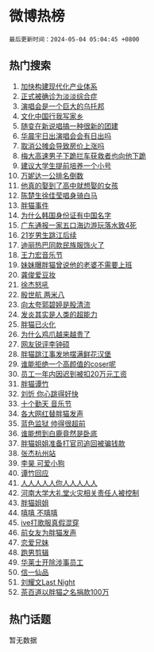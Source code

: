 # 微博热榜

`最后更新时间：2024-05-04 05:04:45 +0800`

## 热门搜索

1. [加快构建现代化产业体系](https://m.weibo.cn/search?containerid=100103type%3D1%26t%3D10%26q%3D%23%E5%8A%A0%E5%BF%AB%E6%9E%84%E5%BB%BA%E7%8E%B0%E4%BB%A3%E5%8C%96%E4%BA%A7%E4%B8%9A%E4%BD%93%E7%B3%BB%23&stream_entry_id=51&isnewpage=1&extparam=seat%3D1%26filter_type%3Drealtimehot%26stream_entry_id%3D51%26c_type%3D51%26q%3D%2523%25E5%258A%25A0%25E5%25BF%25AB%25E6%259E%2584%25E5%25BB%25BA%25E7%258E%25B0%25E4%25BB%25A3%25E5%258C%2596%25E4%25BA%25A7%25E4%25B8%259A%25E4%25BD%2593%25E7%25B3%25BB%2523%26dgr%3D0%26cate%3D10103%26pos%3D0%26display_time%3D1714770283%26pre_seqid%3D171477028360504273218)
1. [正式被确诊为淡淡综合症](https://m.weibo.cn/search?containerid=100103type%3D1%26t%3D10%26q%3D%23%E6%AD%A3%E5%BC%8F%E8%A2%AB%E7%A1%AE%E8%AF%8A%E4%B8%BA%E6%B7%A1%E6%B7%A1%E7%BB%BC%E5%90%88%E7%97%87%23&stream_entry_id=31&isnewpage=1&extparam=seat%3D1%26band_rank%3D1%26stream_entry_id%3D31%26pos%3D0%26q%3D%2523%25E6%25AD%25A3%25E5%25BC%258F%25E8%25A2%25AB%25E7%25A1%25AE%25E8%25AF%258A%25E4%25B8%25BA%25E6%25B7%25A1%25E6%25B7%25A1%25E7%25BB%25BC%25E5%2590%2588%25E7%2597%2587%2523%26dgr%3D0%26flag%3D2%26filter_type%3Drealtimehot%26realpos%3D1%26c_type%3D31%26cate%3D5001%26lcate%3D5001%26display_time%3D1714770283%26pre_seqid%3D171477028360504273218)
1. [演唱会是一个巨大的乌托邦](https://m.weibo.cn/search?containerid=100103type%3D1%26t%3D10%26q%3D%23%E6%BC%94%E5%94%B1%E4%BC%9A%E6%98%AF%E4%B8%80%E4%B8%AA%E5%B7%A8%E5%A4%A7%E7%9A%84%E4%B9%8C%E6%89%98%E9%82%A6%23&stream_entry_id=31&isnewpage=1&extparam=seat%3D1%26band_rank%3D2%26stream_entry_id%3D31%26pos%3D1%26q%3D%2523%25E6%25BC%2594%25E5%2594%25B1%25E4%25BC%259A%25E6%2598%25AF%25E4%25B8%2580%25E4%25B8%25AA%25E5%25B7%25A8%25E5%25A4%25A7%25E7%259A%2584%25E4%25B9%258C%25E6%2589%2598%25E9%2582%25A6%2523%26dgr%3D0%26flag%3D2%26filter_type%3Drealtimehot%26realpos%3D2%26c_type%3D31%26cate%3D5001%26lcate%3D5001%26display_time%3D1714770283%26pre_seqid%3D171477028360504273218)
1. [文化中国行我写家乡](https://m.weibo.cn/search?containerid=100103type%3D1%26t%3D10%26q%3D%23%E6%96%87%E5%8C%96%E4%B8%AD%E5%9B%BD%E8%A1%8C%E6%88%91%E5%86%99%E5%AE%B6%E4%B9%A1%23&stream_entry_id=31&isnewpage=1&extparam=seat%3D1%26band_rank%3D3%26stream_entry_id%3D31%26pos%3D2%26q%3D%2523%25E6%2596%2587%25E5%258C%2596%25E4%25B8%25AD%25E5%259B%25BD%25E8%25A1%258C%25E6%2588%2591%25E5%2586%2599%25E5%25AE%25B6%25E4%25B9%25A1%2523%26dgr%3D0%26flag%3D0%26filter_type%3Drealtimehot%26realpos%3D3%26c_type%3D31%26cate%3D5001%26lcate%3D5001%26display_time%3D1714770283%26pre_seqid%3D171477028360504273218)
1. [随变在新说唱搞一种很新的团建](https://m.weibo.cn/search?containerid=100103type%3D1%26t%3D10%26q%3D%23%E9%9A%8F%E5%8F%98%E5%9C%A8%E6%96%B0%E8%AF%B4%E5%94%B1%E6%90%9E%E4%B8%80%E7%A7%8D%E5%BE%88%E6%96%B0%E7%9A%84%E5%9B%A2%E5%BB%BA%23&stream_entry_id=31&isnewpage=1&extparam=seat%3D1%26is_ad_pos%3D1%26stream_entry_id%3D31%26pos%3D3%26q%3D%2523%25E9%259A%258F%25E5%258F%2598%25E5%259C%25A8%25E6%2596%25B0%25E8%25AF%25B4%25E5%2594%25B1%25E6%2590%259E%25E4%25B8%2580%25E7%25A7%258D%25E5%25BE%2588%25E6%2596%25B0%25E7%259A%2584%25E5%259B%25A2%25E5%25BB%25BA%2523%26dgr%3D0%26adid%3D234464%26filter_type%3Drealtimehot%26band_rank%3D4%26c_type%3D31%26cate%3D5001%26topic_ad%3D1%26lcate%3D5001%26display_time%3D1714770283%26pre_seqid%3D171477028360504273218)
1. [华晨宇日出演唱会会有日出吗](https://m.weibo.cn/search?containerid=100103type%3D1%26t%3D10%26q%3D%23%E5%8D%8E%E6%99%A8%E5%AE%87%E6%97%A5%E5%87%BA%E6%BC%94%E5%94%B1%E4%BC%9A%E4%BC%9A%E6%9C%89%E6%97%A5%E5%87%BA%E5%90%97%23&stream_entry_id=31&isnewpage=1&extparam=seat%3D1%26band_rank%3D4%26stream_entry_id%3D31%26pos%3D4%26q%3D%2523%25E5%258D%258E%25E6%2599%25A8%25E5%25AE%2587%25E6%2597%25A5%25E5%2587%25BA%25E6%25BC%2594%25E5%2594%25B1%25E4%25BC%259A%25E4%25BC%259A%25E6%259C%2589%25E6%2597%25A5%25E5%2587%25BA%25E5%2590%2597%2523%26dgr%3D0%26flag%3D16%26filter_type%3Drealtimehot%26realpos%3D4%26c_type%3D31%26cate%3D5001%26lcate%3D5001%26display_time%3D1714770283%26pre_seqid%3D171477028360504273218)
1. [取消公摊会导致房价上涨吗](https://m.weibo.cn/search?containerid=100103type%3D1%26t%3D10%26q%3D%23%E5%8F%96%E6%B6%88%E5%85%AC%E6%91%8A%E4%BC%9A%E5%AF%BC%E8%87%B4%E6%88%BF%E4%BB%B7%E4%B8%8A%E6%B6%A8%E5%90%97%23&stream_entry_id=31&isnewpage=1&extparam=seat%3D1%26band_rank%3D5%26stream_entry_id%3D31%26pos%3D5%26q%3D%2523%25E5%258F%2596%25E6%25B6%2588%25E5%2585%25AC%25E6%2591%258A%25E4%25BC%259A%25E5%25AF%25BC%25E8%2587%25B4%25E6%2588%25BF%25E4%25BB%25B7%25E4%25B8%258A%25E6%25B6%25A8%25E5%2590%2597%2523%26dgr%3D0%26flag%3D0%26filter_type%3Drealtimehot%26realpos%3D5%26c_type%3D31%26cate%3D5001%26lcate%3D5001%26display_time%3D1714770283%26pre_seqid%3D171477028360504273218)
1. [梅大高速男子下跪拦车获救者也向他下跪](https://m.weibo.cn/search?containerid=100103type%3D1%26t%3D10%26q%3D%23%E6%A2%85%E5%A4%A7%E9%AB%98%E9%80%9F%E7%94%B7%E5%AD%90%E4%B8%8B%E8%B7%AA%E6%8B%A6%E8%BD%A6%E8%8E%B7%E6%95%91%E8%80%85%E4%B9%9F%E5%90%91%E4%BB%96%E4%B8%8B%E8%B7%AA%23&stream_entry_id=31&isnewpage=1&extparam=seat%3D1%26band_rank%3D6%26stream_entry_id%3D31%26pos%3D6%26q%3D%2523%25E6%25A2%2585%25E5%25A4%25A7%25E9%25AB%2598%25E9%2580%259F%25E7%2594%25B7%25E5%25AD%2590%25E4%25B8%258B%25E8%25B7%25AA%25E6%258B%25A6%25E8%25BD%25A6%25E8%258E%25B7%25E6%2595%2591%25E8%2580%2585%25E4%25B9%259F%25E5%2590%2591%25E4%25BB%2596%25E4%25B8%258B%25E8%25B7%25AA%2523%26dgr%3D0%26flag%3D0%26filter_type%3Drealtimehot%26realpos%3D6%26c_type%3D31%26cate%3D5001%26lcate%3D5001%26display_time%3D1714770283%26pre_seqid%3D171477028360504273218)
1. [建议大学生提前培养一个小号](https://m.weibo.cn/search?containerid=100103type%3D1%26t%3D10%26q%3D%23%E5%BB%BA%E8%AE%AE%E5%A4%A7%E5%AD%A6%E7%94%9F%E6%8F%90%E5%89%8D%E5%9F%B9%E5%85%BB%E4%B8%80%E4%B8%AA%E5%B0%8F%E5%8F%B7%23&stream_entry_id=31&isnewpage=1&extparam=seat%3D1%26band_rank%3D7%26stream_entry_id%3D31%26pos%3D7%26q%3D%2523%25E5%25BB%25BA%25E8%25AE%25AE%25E5%25A4%25A7%25E5%25AD%25A6%25E7%2594%259F%25E6%258F%2590%25E5%2589%258D%25E5%259F%25B9%25E5%2585%25BB%25E4%25B8%2580%25E4%25B8%25AA%25E5%25B0%258F%25E5%258F%25B7%2523%26dgr%3D0%26flag%3D0%26filter_type%3Drealtimehot%26realpos%3D7%26c_type%3D31%26cate%3D5001%26lcate%3D5001%26display_time%3D1714770283%26pre_seqid%3D171477028360504273218)
1. [万妮达一公排名倒数](https://m.weibo.cn/search?containerid=100103type%3D1%26t%3D10%26q%3D%23%E4%B8%87%E5%A6%AE%E8%BE%BE%E4%B8%80%E5%85%AC%E6%8E%92%E5%90%8D%E5%80%92%E6%95%B0%23&stream_entry_id=31&isnewpage=1&extparam=seat%3D1%26band_rank%3D8%26stream_entry_id%3D31%26pos%3D8%26q%3D%2523%25E4%25B8%2587%25E5%25A6%25AE%25E8%25BE%25BE%25E4%25B8%2580%25E5%2585%25AC%25E6%258E%2592%25E5%2590%258D%25E5%2580%2592%25E6%2595%25B0%2523%26dgr%3D0%26flag%3D0%26filter_type%3Drealtimehot%26realpos%3D8%26c_type%3D31%26cate%3D5001%26lcate%3D5001%26display_time%3D1714770283%26pre_seqid%3D171477028360504273218)
1. [他真的娶到了高中就想娶的女孩](https://m.weibo.cn/search?containerid=100103type%3D1%26t%3D10%26q%3D%23%E4%BB%96%E7%9C%9F%E7%9A%84%E5%A8%B6%E5%88%B0%E4%BA%86%E9%AB%98%E4%B8%AD%E5%B0%B1%E6%83%B3%E5%A8%B6%E7%9A%84%E5%A5%B3%E5%AD%A9%23&stream_entry_id=31&isnewpage=1&extparam=seat%3D1%26band_rank%3D9%26stream_entry_id%3D31%26pos%3D9%26q%3D%2523%25E4%25BB%2596%25E7%259C%259F%25E7%259A%2584%25E5%25A8%25B6%25E5%2588%25B0%25E4%25BA%2586%25E9%25AB%2598%25E4%25B8%25AD%25E5%25B0%25B1%25E6%2583%25B3%25E5%25A8%25B6%25E7%259A%2584%25E5%25A5%25B3%25E5%25AD%25A9%2523%26dgr%3D0%26flag%3D32768%26filter_type%3Drealtimehot%26realpos%3D9%26c_type%3D31%26cate%3D5001%26lcate%3D5001%26display_time%3D1714770283%26pre_seqid%3D171477028360504273218)
1. [陈楚生徐佳莹唱身骑白马](https://m.weibo.cn/search?containerid=100103type%3D1%26t%3D10%26q%3D%23%E9%99%88%E6%A5%9A%E7%94%9F%E5%BE%90%E4%BD%B3%E8%8E%B9%E5%94%B1%E8%BA%AB%E9%AA%91%E7%99%BD%E9%A9%AC%23&stream_entry_id=31&isnewpage=1&extparam=seat%3D1%26band_rank%3D10%26stream_entry_id%3D31%26pos%3D10%26q%3D%2523%25E9%2599%2588%25E6%25A5%259A%25E7%2594%259F%25E5%25BE%2590%25E4%25BD%25B3%25E8%258E%25B9%25E5%2594%25B1%25E8%25BA%25AB%25E9%25AA%2591%25E7%2599%25BD%25E9%25A9%25AC%2523%26dgr%3D0%26flag%3D0%26filter_type%3Drealtimehot%26realpos%3D10%26c_type%3D31%26cate%3D5001%26lcate%3D5001%26display_time%3D1714770283%26pre_seqid%3D171477028360504273218)
1. [胖猫事件](https://m.weibo.cn/search?containerid=100103type%3D1%26t%3D10%26q%3D%E8%83%96%E7%8C%AB%E4%BA%8B%E4%BB%B6&stream_entry_id=31&isnewpage=1&extparam=seat%3D1%26band_rank%3D11%26stream_entry_id%3D31%26pos%3D11%26q%3D%25E8%2583%2596%25E7%258C%25AB%25E4%25BA%258B%25E4%25BB%25B6%26dgr%3D0%26flag%3D2%26filter_type%3Drealtimehot%26realpos%3D11%26c_type%3D31%26cate%3D5001%26lcate%3D5001%26display_time%3D1714770283%26pre_seqid%3D171477028360504273218)
1. [为什么韩国身份证有中国名字](https://m.weibo.cn/search?containerid=100103type%3D1%26t%3D10%26q%3D%23%E4%B8%BA%E4%BB%80%E4%B9%88%E9%9F%A9%E5%9B%BD%E8%BA%AB%E4%BB%BD%E8%AF%81%E6%9C%89%E4%B8%AD%E5%9B%BD%E5%90%8D%E5%AD%97%23&stream_entry_id=31&isnewpage=1&extparam=seat%3D1%26band_rank%3D12%26stream_entry_id%3D31%26pos%3D12%26q%3D%2523%25E4%25B8%25BA%25E4%25BB%2580%25E4%25B9%2588%25E9%259F%25A9%25E5%259B%25BD%25E8%25BA%25AB%25E4%25BB%25BD%25E8%25AF%2581%25E6%259C%2589%25E4%25B8%25AD%25E5%259B%25BD%25E5%2590%258D%25E5%25AD%2597%2523%26dgr%3D0%26flag%3D0%26filter_type%3Drealtimehot%26realpos%3D12%26c_type%3D31%26cate%3D5001%26lcate%3D5001%26display_time%3D1714770283%26pre_seqid%3D171477028360504273218)
1. [广东通报一家五口海边游玩落水致4死](https://m.weibo.cn/search?containerid=100103type%3D1%26t%3D10%26q%3D%23%E5%B9%BF%E4%B8%9C%E9%80%9A%E6%8A%A5%E4%B8%80%E5%AE%B6%E4%BA%94%E5%8F%A3%E6%B5%B7%E8%BE%B9%E6%B8%B8%E7%8E%A9%E8%90%BD%E6%B0%B4%E8%87%B44%E6%AD%BB%23&stream_entry_id=31&isnewpage=1&extparam=seat%3D1%26band_rank%3D13%26stream_entry_id%3D31%26pos%3D13%26q%3D%2523%25E5%25B9%25BF%25E4%25B8%259C%25E9%2580%259A%25E6%258A%25A5%25E4%25B8%2580%25E5%25AE%25B6%25E4%25BA%2594%25E5%258F%25A3%25E6%25B5%25B7%25E8%25BE%25B9%25E6%25B8%25B8%25E7%258E%25A9%25E8%2590%25BD%25E6%25B0%25B4%25E8%2587%25B44%25E6%25AD%25BB%2523%26dgr%3D0%26flag%3D0%26filter_type%3Drealtimehot%26realpos%3D13%26c_type%3D31%26cate%3D5001%26lcate%3D5001%26display_time%3D1714770283%26pre_seqid%3D171477028360504273218)
1. [21岁男生跳江后续](https://m.weibo.cn/search?containerid=100103type%3D1%26t%3D10%26q%3D%2321%E5%B2%81%E7%94%B7%E7%94%9F%E8%B7%B3%E6%B1%9F%E5%90%8E%E7%BB%AD%23&stream_entry_id=31&isnewpage=1&extparam=seat%3D1%26band_rank%3D14%26stream_entry_id%3D31%26pos%3D14%26q%3D%252321%25E5%25B2%2581%25E7%2594%25B7%25E7%2594%259F%25E8%25B7%25B3%25E6%25B1%259F%25E5%2590%258E%25E7%25BB%25AD%2523%26dgr%3D0%26flag%3D2%26filter_type%3Drealtimehot%26realpos%3D14%26c_type%3D31%26cate%3D5001%26lcate%3D5001%26display_time%3D1714770283%26pre_seqid%3D171477028360504273218)
1. [迪丽热巴同款民族服饰火了](https://m.weibo.cn/search?containerid=100103type%3D1%26t%3D10%26q%3D%23%E8%BF%AA%E4%B8%BD%E7%83%AD%E5%B7%B4%E5%90%8C%E6%AC%BE%E6%B0%91%E6%97%8F%E6%9C%8D%E9%A5%B0%E7%81%AB%E4%BA%86%23&stream_entry_id=31&isnewpage=1&extparam=seat%3D1%26band_rank%3D15%26stream_entry_id%3D31%26pos%3D15%26q%3D%2523%25E8%25BF%25AA%25E4%25B8%25BD%25E7%2583%25AD%25E5%25B7%25B4%25E5%2590%258C%25E6%25AC%25BE%25E6%25B0%2591%25E6%2597%258F%25E6%259C%258D%25E9%25A5%25B0%25E7%2581%25AB%25E4%25BA%2586%2523%26dgr%3D0%26flag%3D32768%26filter_type%3Drealtimehot%26realpos%3D15%26c_type%3D31%26cate%3D5001%26lcate%3D5001%26display_time%3D1714770283%26pre_seqid%3D171477028360504273218)
1. [王力宏音乐节](https://m.weibo.cn/search?containerid=100103type%3D1%26t%3D10%26q%3D%E7%8E%8B%E5%8A%9B%E5%AE%8F%E9%9F%B3%E4%B9%90%E8%8A%82&stream_entry_id=31&isnewpage=1&extparam=seat%3D1%26band_rank%3D16%26stream_entry_id%3D31%26pos%3D16%26q%3D%25E7%258E%258B%25E5%258A%259B%25E5%25AE%258F%25E9%259F%25B3%25E4%25B9%2590%25E8%258A%2582%26dgr%3D0%26flag%3D0%26filter_type%3Drealtimehot%26realpos%3D16%26c_type%3D31%26cate%3D5001%26lcate%3D5001%26display_time%3D1714770283%26pre_seqid%3D171477028360504273218)
1. [妹妹曝胖猫曾说他的老婆不需要上班](https://m.weibo.cn/search?containerid=100103type%3D1%26t%3D10%26q%3D%23%E5%A6%B9%E5%A6%B9%E6%9B%9D%E8%83%96%E7%8C%AB%E6%9B%BE%E8%AF%B4%E4%BB%96%E7%9A%84%E8%80%81%E5%A9%86%E4%B8%8D%E9%9C%80%E8%A6%81%E4%B8%8A%E7%8F%AD%23&stream_entry_id=31&isnewpage=1&extparam=seat%3D1%26band_rank%3D17%26stream_entry_id%3D31%26pos%3D17%26q%3D%2523%25E5%25A6%25B9%25E5%25A6%25B9%25E6%259B%259D%25E8%2583%2596%25E7%258C%25AB%25E6%259B%25BE%25E8%25AF%25B4%25E4%25BB%2596%25E7%259A%2584%25E8%2580%2581%25E5%25A9%2586%25E4%25B8%258D%25E9%259C%2580%25E8%25A6%2581%25E4%25B8%258A%25E7%258F%25AD%2523%26dgr%3D0%26flag%3D2%26filter_type%3Drealtimehot%26realpos%3D17%26c_type%3D31%26cate%3D5001%26lcate%3D5001%26display_time%3D1714770283%26pre_seqid%3D171477028360504273218)
1. [龚俊爱豆妆](https://m.weibo.cn/search?containerid=100103type%3D1%26t%3D10%26q%3D%23%E9%BE%9A%E4%BF%8A%E7%88%B1%E8%B1%86%E5%A6%86%23&stream_entry_id=31&isnewpage=1&extparam=seat%3D1%26band_rank%3D18%26stream_entry_id%3D31%26pos%3D18%26q%3D%2523%25E9%25BE%259A%25E4%25BF%258A%25E7%2588%25B1%25E8%25B1%2586%25E5%25A6%2586%2523%26dgr%3D0%26flag%3D0%26filter_type%3Drealtimehot%26realpos%3D18%26c_type%3D31%26cate%3D5001%26lcate%3D5001%26display_time%3D1714770283%26pre_seqid%3D171477028360504273218)
1. [徐杰怒吼](https://m.weibo.cn/search?containerid=100103type%3D1%26t%3D10%26q%3D%E5%BE%90%E6%9D%B0%E6%80%92%E5%90%BC&stream_entry_id=31&isnewpage=1&extparam=seat%3D1%26band_rank%3D19%26stream_entry_id%3D31%26pos%3D19%26q%3D%25E5%25BE%2590%25E6%259D%25B0%25E6%2580%2592%25E5%2590%25BC%26dgr%3D0%26flag%3D0%26filter_type%3Drealtimehot%26realpos%3D19%26c_type%3D31%26cate%3D5001%26lcate%3D5001%26display_time%3D1714770283%26pre_seqid%3D171477028360504273218)
1. [殷世航 两米八](https://m.weibo.cn/search?containerid=100103type%3D1%26t%3D10%26q%3D%E6%AE%B7%E4%B8%96%E8%88%AA+%E4%B8%A4%E7%B1%B3%E5%85%AB&stream_entry_id=31&isnewpage=1&extparam=seat%3D1%26band_rank%3D20%26stream_entry_id%3D31%26pos%3D20%26q%3D%25E6%25AE%25B7%25E4%25B8%2596%25E8%2588%25AA%2520%25E4%25B8%25A4%25E7%25B1%25B3%25E5%2585%25AB%26dgr%3D0%26flag%3D2%26filter_type%3Drealtimehot%26realpos%3D20%26c_type%3D31%26cate%3D5001%26lcate%3D5001%26display_time%3D1714770283%26pre_seqid%3D171477028360504273218)
1. [向太夸郭碧婷是股清流](https://m.weibo.cn/search?containerid=100103type%3D1%26t%3D10%26q%3D%23%E5%90%91%E5%A4%AA%E5%A4%B8%E9%83%AD%E7%A2%A7%E5%A9%B7%E6%98%AF%E8%82%A1%E6%B8%85%E6%B5%81%23&stream_entry_id=31&isnewpage=1&extparam=seat%3D1%26band_rank%3D21%26stream_entry_id%3D31%26pos%3D21%26q%3D%2523%25E5%2590%2591%25E5%25A4%25AA%25E5%25A4%25B8%25E9%2583%25AD%25E7%25A2%25A7%25E5%25A9%25B7%25E6%2598%25AF%25E8%2582%25A1%25E6%25B8%2585%25E6%25B5%2581%2523%26dgr%3D0%26flag%3D2%26filter_type%3Drealtimehot%26realpos%3D21%26c_type%3D31%26cate%3D5001%26lcate%3D5001%26display_time%3D1714770283%26pre_seqid%3D171477028360504273218)
1. [发炎其实是人类的超能力](https://m.weibo.cn/search?containerid=100103type%3D1%26t%3D10%26q%3D%23%E5%8F%91%E7%82%8E%E5%85%B6%E5%AE%9E%E6%98%AF%E4%BA%BA%E7%B1%BB%E7%9A%84%E8%B6%85%E8%83%BD%E5%8A%9B%23&stream_entry_id=31&isnewpage=1&extparam=seat%3D1%26band_rank%3D22%26stream_entry_id%3D31%26pos%3D22%26q%3D%2523%25E5%258F%2591%25E7%2582%258E%25E5%2585%25B6%25E5%25AE%259E%25E6%2598%25AF%25E4%25BA%25BA%25E7%25B1%25BB%25E7%259A%2584%25E8%25B6%2585%25E8%2583%25BD%25E5%258A%259B%2523%26dgr%3D0%26flag%3D1%26filter_type%3Drealtimehot%26realpos%3D22%26c_type%3D31%26cate%3D5001%26lcate%3D5001%26display_time%3D1714770283%26pre_seqid%3D171477028360504273218)
1. [胖猫已火化](https://m.weibo.cn/search?containerid=100103type%3D1%26t%3D10%26q%3D%23%E8%83%96%E7%8C%AB%E5%B7%B2%E7%81%AB%E5%8C%96%23&stream_entry_id=31&isnewpage=1&extparam=seat%3D1%26band_rank%3D23%26stream_entry_id%3D31%26pos%3D23%26q%3D%2523%25E8%2583%2596%25E7%258C%25AB%25E5%25B7%25B2%25E7%2581%25AB%25E5%258C%2596%2523%26dgr%3D0%26flag%3D0%26filter_type%3Drealtimehot%26realpos%3D23%26c_type%3D31%26cate%3D5001%26lcate%3D5001%26display_time%3D1714770283%26pre_seqid%3D171477028360504273218)
1. [为什么鸡爪越来越贵了](https://m.weibo.cn/search?containerid=100103type%3D1%26t%3D10%26q%3D%23%E4%B8%BA%E4%BB%80%E4%B9%88%E9%B8%A1%E7%88%AA%E8%B6%8A%E6%9D%A5%E8%B6%8A%E8%B4%B5%E4%BA%86%23&stream_entry_id=31&isnewpage=1&extparam=seat%3D1%26band_rank%3D24%26stream_entry_id%3D31%26pos%3D24%26q%3D%2523%25E4%25B8%25BA%25E4%25BB%2580%25E4%25B9%2588%25E9%25B8%25A1%25E7%2588%25AA%25E8%25B6%258A%25E6%259D%25A5%25E8%25B6%258A%25E8%25B4%25B5%25E4%25BA%2586%2523%26dgr%3D0%26flag%3D0%26filter_type%3Drealtimehot%26realpos%3D24%26c_type%3D31%26cate%3D5001%26lcate%3D5001%26display_time%3D1714770283%26pre_seqid%3D171477028360504273218)
1. [网友锐评李钟硕](https://m.weibo.cn/search?containerid=100103type%3D1%26t%3D10%26q%3D%23%E7%BD%91%E5%8F%8B%E9%94%90%E8%AF%84%E6%9D%8E%E9%92%9F%E7%A1%95%23&stream_entry_id=31&isnewpage=1&extparam=seat%3D1%26band_rank%3D25%26stream_entry_id%3D31%26pos%3D25%26q%3D%2523%25E7%25BD%2591%25E5%258F%258B%25E9%2594%2590%25E8%25AF%2584%25E6%259D%258E%25E9%2592%259F%25E7%25A1%2595%2523%26dgr%3D0%26flag%3D0%26filter_type%3Drealtimehot%26realpos%3D25%26c_type%3D31%26cate%3D5001%26lcate%3D5001%26display_time%3D1714770283%26pre_seqid%3D171477028360504273218)
1. [胖猫跳江事发地摆满鲜花汉堡](https://m.weibo.cn/search?containerid=100103type%3D1%26t%3D10%26q%3D%23%E8%83%96%E7%8C%AB%E8%B7%B3%E6%B1%9F%E4%BA%8B%E5%8F%91%E5%9C%B0%E6%91%86%E6%BB%A1%E9%B2%9C%E8%8A%B1%E6%B1%89%E5%A0%A1%23&stream_entry_id=31&isnewpage=1&extparam=seat%3D1%26band_rank%3D26%26stream_entry_id%3D31%26pos%3D26%26q%3D%2523%25E8%2583%2596%25E7%258C%25AB%25E8%25B7%25B3%25E6%25B1%259F%25E4%25BA%258B%25E5%258F%2591%25E5%259C%25B0%25E6%2591%2586%25E6%25BB%25A1%25E9%25B2%259C%25E8%258A%25B1%25E6%25B1%2589%25E5%25A0%25A1%2523%26dgr%3D0%26flag%3D0%26filter_type%3Drealtimehot%26realpos%3D26%26c_type%3D31%26cate%3D5001%26lcate%3D5001%26display_time%3D1714770283%26pre_seqid%3D171477028360504273218)
1. [谁能拒绝一个高颜值的coser呢](https://m.weibo.cn/search?containerid=100103type%3D1%26t%3D10%26q%3D%23%E8%B0%81%E8%83%BD%E6%8B%92%E7%BB%9D%E4%B8%80%E4%B8%AA%E9%AB%98%E9%A2%9C%E5%80%BC%E7%9A%84coser%E5%91%A2%23&stream_entry_id=31&isnewpage=1&extparam=seat%3D1%26band_rank%3D27%26stream_entry_id%3D31%26pos%3D27%26q%3D%2523%25E8%25B0%2581%25E8%2583%25BD%25E6%258B%2592%25E7%25BB%259D%25E4%25B8%2580%25E4%25B8%25AA%25E9%25AB%2598%25E9%25A2%259C%25E5%2580%25BC%25E7%259A%2584coser%25E5%2591%25A2%2523%26dgr%3D0%26flag%3D1%26filter_type%3Drealtimehot%26realpos%3D27%26c_type%3D31%26cate%3D5001%26lcate%3D5001%26display_time%3D1714770283%26pre_seqid%3D171477028360504273218)
1. [员工一年内因迟到被扣20万元工资](https://m.weibo.cn/search?containerid=100103type%3D1%26t%3D10%26q%3D%23%E5%91%98%E5%B7%A5%E4%B8%80%E5%B9%B4%E5%86%85%E5%9B%A0%E8%BF%9F%E5%88%B0%E8%A2%AB%E6%89%A320%E4%B8%87%E5%85%83%E5%B7%A5%E8%B5%84%23&stream_entry_id=31&isnewpage=1&extparam=seat%3D1%26band_rank%3D28%26stream_entry_id%3D31%26pos%3D28%26q%3D%2523%25E5%2591%2598%25E5%25B7%25A5%25E4%25B8%2580%25E5%25B9%25B4%25E5%2586%2585%25E5%259B%25A0%25E8%25BF%259F%25E5%2588%25B0%25E8%25A2%25AB%25E6%2589%25A320%25E4%25B8%2587%25E5%2585%2583%25E5%25B7%25A5%25E8%25B5%2584%2523%26dgr%3D0%26flag%3D0%26filter_type%3Drealtimehot%26realpos%3D28%26c_type%3D31%26cate%3D5001%26lcate%3D5001%26display_time%3D1714770283%26pre_seqid%3D171477028360504273218)
1. [胖猫谭竹](https://m.weibo.cn/search?containerid=100103type%3D1%26t%3D10%26q%3D%E8%83%96%E7%8C%AB%E8%B0%AD%E7%AB%B9&stream_entry_id=31&isnewpage=1&extparam=seat%3D1%26band_rank%3D29%26stream_entry_id%3D31%26pos%3D29%26q%3D%25E8%2583%2596%25E7%258C%25AB%25E8%25B0%25AD%25E7%25AB%25B9%26dgr%3D0%26flag%3D0%26filter_type%3Drealtimehot%26realpos%3D29%26c_type%3D31%26cate%3D5001%26lcate%3D5001%26display_time%3D1714770283%26pre_seqid%3D171477028360504273218)
1. [刘忻 你心跳得好快](https://m.weibo.cn/search?containerid=100103type%3D1%26t%3D10%26q%3D%E5%88%98%E5%BF%BB+%E4%BD%A0%E5%BF%83%E8%B7%B3%E5%BE%97%E5%A5%BD%E5%BF%AB&stream_entry_id=31&isnewpage=1&extparam=seat%3D1%26band_rank%3D30%26stream_entry_id%3D31%26pos%3D30%26q%3D%25E5%2588%2598%25E5%25BF%25BB%2520%25E4%25BD%25A0%25E5%25BF%2583%25E8%25B7%25B3%25E5%25BE%2597%25E5%25A5%25BD%25E5%25BF%25AB%26dgr%3D0%26flag%3D0%26filter_type%3Drealtimehot%26realpos%3D30%26c_type%3D31%26cate%3D5001%26lcate%3D5001%26display_time%3D1714770283%26pre_seqid%3D171477028360504273218)
1. [十个勤天 音乐节](https://m.weibo.cn/search?containerid=100103type%3D1%26t%3D10%26q%3D%E5%8D%81%E4%B8%AA%E5%8B%A4%E5%A4%A9+%E9%9F%B3%E4%B9%90%E8%8A%82&stream_entry_id=31&isnewpage=1&extparam=seat%3D1%26band_rank%3D31%26stream_entry_id%3D31%26pos%3D31%26q%3D%25E5%258D%2581%25E4%25B8%25AA%25E5%258B%25A4%25E5%25A4%25A9%2520%25E9%259F%25B3%25E4%25B9%2590%25E8%258A%2582%26dgr%3D0%26flag%3D0%26filter_type%3Drealtimehot%26realpos%3D31%26c_type%3D31%26cate%3D5001%26lcate%3D5001%26display_time%3D1714770283%26pre_seqid%3D171477028360504273218)
1. [各大网红替胖猫发声](https://m.weibo.cn/search?containerid=100103type%3D1%26t%3D10%26q%3D%23%E5%90%84%E5%A4%A7%E7%BD%91%E7%BA%A2%E6%9B%BF%E8%83%96%E7%8C%AB%E5%8F%91%E5%A3%B0%23&stream_entry_id=31&isnewpage=1&extparam=seat%3D1%26band_rank%3D32%26stream_entry_id%3D31%26pos%3D32%26q%3D%2523%25E5%2590%2584%25E5%25A4%25A7%25E7%25BD%2591%25E7%25BA%25A2%25E6%259B%25BF%25E8%2583%2596%25E7%258C%25AB%25E5%258F%2591%25E5%25A3%25B0%2523%26dgr%3D0%26flag%3D0%26filter_type%3Drealtimehot%26realpos%3D32%26c_type%3D31%26cate%3D5001%26lcate%3D5001%26display_time%3D1714770283%26pre_seqid%3D171477028360504273218)
1. [蓝色监狱 帅得很超前](https://m.weibo.cn/search?containerid=100103type%3D1%26t%3D10%26q%3D%E8%93%9D%E8%89%B2%E7%9B%91%E7%8B%B1+%E5%B8%85%E5%BE%97%E5%BE%88%E8%B6%85%E5%89%8D&stream_entry_id=31&isnewpage=1&extparam=seat%3D1%26band_rank%3D33%26stream_entry_id%3D31%26pos%3D33%26q%3D%25E8%2593%259D%25E8%2589%25B2%25E7%259B%2591%25E7%258B%25B1%2520%25E5%25B8%2585%25E5%25BE%2597%25E5%25BE%2588%25E8%25B6%2585%25E5%2589%258D%26dgr%3D0%26flag%3D0%26filter_type%3Drealtimehot%26realpos%3D33%26c_type%3D31%26cate%3D5001%26lcate%3D5001%26display_time%3D1714770283%26pre_seqid%3D171477028360504273218)
1. [谁能想到白鹿竟然是卧底](https://m.weibo.cn/search?containerid=100103type%3D1%26t%3D10%26q%3D%23%E8%B0%81%E8%83%BD%E6%83%B3%E5%88%B0%E7%99%BD%E9%B9%BF%E7%AB%9F%E7%84%B6%E6%98%AF%E5%8D%A7%E5%BA%95%23&stream_entry_id=31&isnewpage=1&extparam=seat%3D1%26band_rank%3D34%26stream_entry_id%3D31%26pos%3D34%26q%3D%2523%25E8%25B0%2581%25E8%2583%25BD%25E6%2583%25B3%25E5%2588%25B0%25E7%2599%25BD%25E9%25B9%25BF%25E7%25AB%259F%25E7%2584%25B6%25E6%2598%25AF%25E5%258D%25A7%25E5%25BA%2595%2523%26dgr%3D0%26flag%3D0%26filter_type%3Drealtimehot%26realpos%3D34%26c_type%3D31%26cate%3D5001%26lcate%3D5001%26display_time%3D1714770283%26pre_seqid%3D171477028360504273218)
1. [胖猫姐姐准备打官司追回被骗钱款](https://m.weibo.cn/search?containerid=100103type%3D1%26t%3D10%26q%3D%23%E8%83%96%E7%8C%AB%E5%A7%90%E5%A7%90%E5%87%86%E5%A4%87%E6%89%93%E5%AE%98%E5%8F%B8%E8%BF%BD%E5%9B%9E%E8%A2%AB%E9%AA%97%E9%92%B1%E6%AC%BE%23&stream_entry_id=31&isnewpage=1&extparam=seat%3D1%26band_rank%3D35%26stream_entry_id%3D31%26pos%3D35%26q%3D%2523%25E8%2583%2596%25E7%258C%25AB%25E5%25A7%2590%25E5%25A7%2590%25E5%2587%2586%25E5%25A4%2587%25E6%2589%2593%25E5%25AE%2598%25E5%258F%25B8%25E8%25BF%25BD%25E5%259B%259E%25E8%25A2%25AB%25E9%25AA%2597%25E9%2592%25B1%25E6%25AC%25BE%2523%26dgr%3D0%26flag%3D0%26filter_type%3Drealtimehot%26realpos%3D35%26c_type%3D31%26cate%3D5001%26lcate%3D5001%26display_time%3D1714770283%26pre_seqid%3D171477028360504273218)
1. [张杰杭州站](https://m.weibo.cn/search?containerid=100103type%3D1%26t%3D10%26q%3D%E5%BC%A0%E6%9D%B0%E6%9D%AD%E5%B7%9E%E7%AB%99&stream_entry_id=31&isnewpage=1&extparam=seat%3D1%26band_rank%3D36%26stream_entry_id%3D31%26pos%3D36%26q%3D%25E5%25BC%25A0%25E6%259D%25B0%25E6%259D%25AD%25E5%25B7%259E%25E7%25AB%2599%26dgr%3D0%26flag%3D0%26filter_type%3Drealtimehot%26realpos%3D36%26c_type%3D31%26cate%3D5001%26lcate%3D5001%26display_time%3D1714770283%26pre_seqid%3D171477028360504273218)
1. [李昊 可爱小狗](https://m.weibo.cn/search?containerid=100103type%3D1%26t%3D10%26q%3D%E6%9D%8E%E6%98%8A+%E5%8F%AF%E7%88%B1%E5%B0%8F%E7%8B%97&stream_entry_id=31&isnewpage=1&extparam=seat%3D1%26band_rank%3D37%26stream_entry_id%3D31%26pos%3D37%26q%3D%25E6%259D%258E%25E6%2598%258A%2520%25E5%258F%25AF%25E7%2588%25B1%25E5%25B0%258F%25E7%258B%2597%26dgr%3D0%26flag%3D0%26filter_type%3Drealtimehot%26realpos%3D37%26c_type%3D31%26cate%3D5001%26lcate%3D5001%26display_time%3D1714770283%26pre_seqid%3D171477028360504273218)
1. [谭竹回应](https://m.weibo.cn/search?containerid=100103type%3D1%26t%3D10%26q%3D%23%E8%B0%AD%E7%AB%B9%E5%9B%9E%E5%BA%94%23&stream_entry_id=31&isnewpage=1&extparam=seat%3D1%26band_rank%3D38%26stream_entry_id%3D31%26pos%3D38%26q%3D%2523%25E8%25B0%25AD%25E7%25AB%25B9%25E5%259B%259E%25E5%25BA%2594%2523%26dgr%3D0%26flag%3D0%26filter_type%3Drealtimehot%26realpos%3D38%26c_type%3D31%26cate%3D5001%26lcate%3D5001%26display_time%3D1714770283%26pre_seqid%3D171477028360504273218)
1. [人人人人人你人人人人人](https://m.weibo.cn/search?containerid=100103type%3D1%26t%3D10%26q%3D%23%E4%BA%BA%E4%BA%BA%E4%BA%BA%E4%BA%BA%E4%BA%BA%E4%BD%A0%E4%BA%BA%E4%BA%BA%E4%BA%BA%E4%BA%BA%E4%BA%BA%23&stream_entry_id=31&isnewpage=1&extparam=seat%3D1%26band_rank%3D39%26stream_entry_id%3D31%26pos%3D39%26q%3D%2523%25E4%25BA%25BA%25E4%25BA%25BA%25E4%25BA%25BA%25E4%25BA%25BA%25E4%25BA%25BA%25E4%25BD%25A0%25E4%25BA%25BA%25E4%25BA%25BA%25E4%25BA%25BA%25E4%25BA%25BA%25E4%25BA%25BA%2523%26dgr%3D0%26flag%3D0%26filter_type%3Drealtimehot%26realpos%3D39%26c_type%3D31%26cate%3D5001%26lcate%3D5001%26display_time%3D1714770283%26pre_seqid%3D171477028360504273218)
1. [河南大学大礼堂火灾相关责任人被控制](https://m.weibo.cn/search?containerid=100103type%3D1%26t%3D10%26q%3D%23%E6%B2%B3%E5%8D%97%E5%A4%A7%E5%AD%A6%E5%A4%A7%E7%A4%BC%E5%A0%82%E7%81%AB%E7%81%BE%E7%9B%B8%E5%85%B3%E8%B4%A3%E4%BB%BB%E4%BA%BA%E8%A2%AB%E6%8E%A7%E5%88%B6%23&stream_entry_id=31&isnewpage=1&extparam=seat%3D1%26band_rank%3D40%26stream_entry_id%3D31%26pos%3D40%26q%3D%2523%25E6%25B2%25B3%25E5%258D%2597%25E5%25A4%25A7%25E5%25AD%25A6%25E5%25A4%25A7%25E7%25A4%25BC%25E5%25A0%2582%25E7%2581%25AB%25E7%2581%25BE%25E7%259B%25B8%25E5%2585%25B3%25E8%25B4%25A3%25E4%25BB%25BB%25E4%25BA%25BA%25E8%25A2%25AB%25E6%258E%25A7%25E5%2588%25B6%2523%26dgr%3D0%26flag%3D0%26filter_type%3Drealtimehot%26realpos%3D40%26c_type%3D31%26cate%3D5001%26lcate%3D5001%26display_time%3D1714770283%26pre_seqid%3D171477028360504273218)
1. [胖猫姐姐](https://m.weibo.cn/search?containerid=100103type%3D1%26t%3D10%26q%3D%E8%83%96%E7%8C%AB%E5%A7%90%E5%A7%90&stream_entry_id=31&isnewpage=1&extparam=seat%3D1%26band_rank%3D41%26stream_entry_id%3D31%26pos%3D41%26q%3D%25E8%2583%2596%25E7%258C%25AB%25E5%25A7%2590%25E5%25A7%2590%26dgr%3D0%26flag%3D0%26filter_type%3Drealtimehot%26realpos%3D41%26c_type%3D31%26cate%3D5001%26lcate%3D5001%26display_time%3D1714770283%26pre_seqid%3D171477028360504273218)
1. [嘻嘻 不嘻嘻](https://m.weibo.cn/search?containerid=100103type%3D1%26t%3D10%26q%3D%E5%98%BB%E5%98%BB+%E4%B8%8D%E5%98%BB%E5%98%BB&stream_entry_id=31&isnewpage=1&extparam=seat%3D1%26band_rank%3D42%26stream_entry_id%3D31%26pos%3D42%26q%3D%25E5%2598%25BB%25E5%2598%25BB%2520%25E4%25B8%258D%25E5%2598%25BB%25E5%2598%25BB%26dgr%3D0%26flag%3D0%26filter_type%3Drealtimehot%26realpos%3D42%26c_type%3D31%26cate%3D5001%26lcate%3D5001%26display_time%3D1714770283%26pre_seqid%3D171477028360504273218)
1. [ive打歌服真假混穿](https://m.weibo.cn/search?containerid=100103type%3D1%26t%3D10%26q%3D%23ive%E6%89%93%E6%AD%8C%E6%9C%8D%E7%9C%9F%E5%81%87%E6%B7%B7%E7%A9%BF%23&stream_entry_id=31&isnewpage=1&extparam=seat%3D1%26band_rank%3D43%26stream_entry_id%3D31%26pos%3D43%26q%3D%2523ive%25E6%2589%2593%25E6%25AD%258C%25E6%259C%258D%25E7%259C%259F%25E5%2581%2587%25E6%25B7%25B7%25E7%25A9%25BF%2523%26dgr%3D0%26flag%3D0%26filter_type%3Drealtimehot%26realpos%3D43%26c_type%3D31%26cate%3D5001%26lcate%3D5001%26display_time%3D1714770283%26pre_seqid%3D171477028360504273218)
1. [前女友为胖猫发声](https://m.weibo.cn/search?containerid=100103type%3D1%26t%3D10%26q%3D%23%E5%89%8D%E5%A5%B3%E5%8F%8B%E4%B8%BA%E8%83%96%E7%8C%AB%E5%8F%91%E5%A3%B0%23&stream_entry_id=31&isnewpage=1&extparam=seat%3D1%26band_rank%3D44%26stream_entry_id%3D31%26pos%3D44%26q%3D%2523%25E5%2589%258D%25E5%25A5%25B3%25E5%258F%258B%25E4%25B8%25BA%25E8%2583%2596%25E7%258C%25AB%25E5%258F%2591%25E5%25A3%25B0%2523%26dgr%3D0%26flag%3D0%26filter_type%3Drealtimehot%26realpos%3D44%26c_type%3D31%26cate%3D5001%26lcate%3D5001%26display_time%3D1714770283%26pre_seqid%3D171477028360504273218)
1. [恋爱兄妹](https://m.weibo.cn/search?containerid=100103type%3D1%26t%3D10%26q%3D%E6%81%8B%E7%88%B1%E5%85%84%E5%A6%B9&stream_entry_id=31&isnewpage=1&extparam=seat%3D1%26band_rank%3D45%26stream_entry_id%3D31%26pos%3D45%26q%3D%25E6%2581%258B%25E7%2588%25B1%25E5%2585%2584%25E5%25A6%25B9%26dgr%3D0%26flag%3D0%26filter_type%3Drealtimehot%26realpos%3D45%26c_type%3D31%26cate%3D5001%26lcate%3D5001%26display_time%3D1714770283%26pre_seqid%3D171477028360504273218)
1. [跑男剪辑](https://m.weibo.cn/search?containerid=100103type%3D1%26t%3D10%26q%3D%E8%B7%91%E7%94%B7%E5%89%AA%E8%BE%91&stream_entry_id=31&isnewpage=1&extparam=seat%3D1%26band_rank%3D46%26stream_entry_id%3D31%26pos%3D46%26q%3D%25E8%25B7%2591%25E7%2594%25B7%25E5%2589%25AA%25E8%25BE%2591%26dgr%3D0%26flag%3D0%26filter_type%3Drealtimehot%26realpos%3D46%26c_type%3D31%26cate%3D5001%26lcate%3D5001%26display_time%3D1714770283%26pre_seqid%3D171477028360504273218)
1. [华莱士开除涉事员工](https://m.weibo.cn/search?containerid=100103type%3D1%26t%3D10%26q%3D%23%E5%8D%8E%E8%8E%B1%E5%A3%AB%E5%BC%80%E9%99%A4%E6%B6%89%E4%BA%8B%E5%91%98%E5%B7%A5%23&stream_entry_id=31&isnewpage=1&extparam=seat%3D1%26band_rank%3D47%26stream_entry_id%3D31%26pos%3D47%26q%3D%2523%25E5%258D%258E%25E8%258E%25B1%25E5%25A3%25AB%25E5%25BC%2580%25E9%2599%25A4%25E6%25B6%2589%25E4%25BA%258B%25E5%2591%2598%25E5%25B7%25A5%2523%26dgr%3D0%26flag%3D0%26filter_type%3Drealtimehot%26realpos%3D47%26c_type%3D31%26cate%3D5001%26lcate%3D5001%26display_time%3D1714770283%26pre_seqid%3D171477028360504273218)
1. [信一仙品](https://m.weibo.cn/search?containerid=100103type%3D1%26t%3D10%26q%3D%E4%BF%A1%E4%B8%80%E4%BB%99%E5%93%81&stream_entry_id=31&isnewpage=1&extparam=seat%3D1%26band_rank%3D48%26stream_entry_id%3D31%26pos%3D48%26q%3D%25E4%25BF%25A1%25E4%25B8%2580%25E4%25BB%2599%25E5%2593%2581%26dgr%3D0%26flag%3D0%26filter_type%3Drealtimehot%26realpos%3D48%26c_type%3D31%26cate%3D5001%26lcate%3D5001%26display_time%3D1714770283%26pre_seqid%3D171477028360504273218)
1. [刘耀文Last Night](https://m.weibo.cn/search?containerid=100103type%3D1%26t%3D10%26q%3D%E5%88%98%E8%80%80%E6%96%87Last+Night&stream_entry_id=31&isnewpage=1&extparam=seat%3D1%26band_rank%3D49%26stream_entry_id%3D31%26pos%3D49%26q%3D%25E5%2588%2598%25E8%2580%2580%25E6%2596%2587Last%2520Night%26dgr%3D0%26flag%3D0%26filter_type%3Drealtimehot%26realpos%3D49%26c_type%3D31%26cate%3D5001%26lcate%3D5001%26display_time%3D1714770283%26pre_seqid%3D171477028360504273218)
1. [茶百道以胖猫之名捐款100万](https://m.weibo.cn/search?containerid=100103type%3D1%26t%3D10%26q%3D%23%E8%8C%B6%E7%99%BE%E9%81%93%E4%BB%A5%E8%83%96%E7%8C%AB%E4%B9%8B%E5%90%8D%E6%8D%90%E6%AC%BE100%E4%B8%87%23&stream_entry_id=31&isnewpage=1&extparam=seat%3D1%26band_rank%3D50%26stream_entry_id%3D31%26pos%3D50%26q%3D%2523%25E8%258C%25B6%25E7%2599%25BE%25E9%2581%2593%25E4%25BB%25A5%25E8%2583%2596%25E7%258C%25AB%25E4%25B9%258B%25E5%2590%258D%25E6%258D%2590%25E6%25AC%25BE100%25E4%25B8%2587%2523%26dgr%3D0%26flag%3D0%26filter_type%3Drealtimehot%26realpos%3D50%26c_type%3D31%26cate%3D5001%26lcate%3D5001%26display_time%3D1714770283%26pre_seqid%3D171477028360504273218)

## 热门话题

暂无数据

